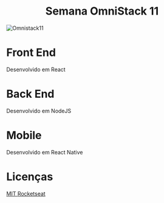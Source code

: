 <h1 align="center"> Semana OmniStack 11 </h1>
<img src="https://user-images.githubusercontent.com/50464577/77352542-1bbc6780-6d1e-11ea-9f5c-8203be225fe8.jpg" title="Omnistack11">

<h1> Front End </h1>
<p> Desenvolvido em React </p>

<h1> Back End </h1>
<p> Desenvolvido em NodeJS </p>

<h1> Mobile </h1>
<p> Desenvolvido em React Native </p>

<h1> Licenças </h1>
<a href="https://github.com/matheuskolln/omnistack11/blob/master/LICENSE"> MIT </a> <a href="https://rocketseat.com.br/"> Rocketseat </a>
